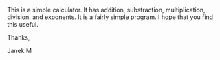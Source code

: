 This is a simple calculator. It has addition, substraction, multiplication, division, and exponents. It is a fairly simple program. I hope that you find this useful.

Thanks,

Janek M
